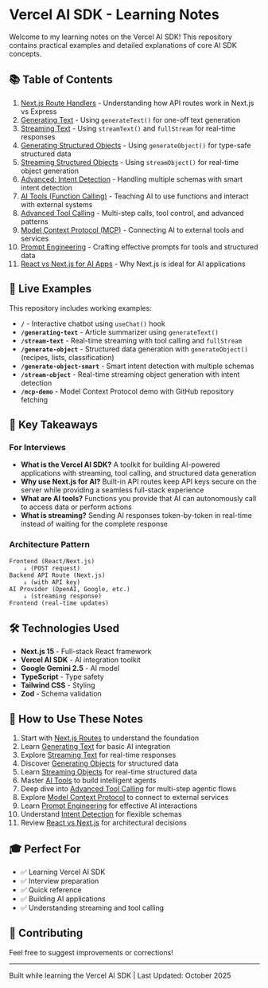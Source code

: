 # Vercel AI SDK - Learning Notes

Welcome to my learning notes on the Vercel AI SDK! This repository contains practical examples and detailed explanations of core AI SDK concepts.

## 📚 Table of Contents

1. [Next.js Route Handlers](./nextjs-routes.md) - Understanding how API routes work in Next.js vs Express
2. [Generating Text](./generating-text.md) - Using `generateText()` for one-off text generation
3. [Streaming Text](./streaming-text.md) - Using `streamText()` and `fullStream` for real-time responses
4. [Generating Structured Objects](./generate-object.md) - Using `generateObject()` for type-safe structured data
5. [Streaming Structured Objects](./stream-object.md) - Using `streamObject()` for real-time object generation
6. [Advanced: Intent Detection](./generate-object-advanced.md) - Handling multiple schemas with smart intent detection
7. [AI Tools (Function Calling)](./tools.md) - Teaching AI to use functions and interact with external systems
8. [Advanced Tool Calling](./tool-calling.md) - Multi-step calls, tool control, and advanced patterns
9. [Model Context Protocol (MCP)](./mcp-tools.md) - Connecting AI to external tools and services
10. [Prompt Engineering](./prompt-engineering.md) - Crafting effective prompts for tools and structured data
11. [React vs Next.js for AI Apps](./react-vs-nextjs.md) - Why Next.js is ideal for AI applications

## 🚀 Live Examples

This repository includes working examples:

- **`/`** - Interactive chatbot using `useChat()` hook
- **`/generating-text`** - Article summarizer using `generateText()`
- **`/stream-text`** - Real-time streaming with tool calling and `fullStream`
- **`/generate-object`** - Structured data generation with `generateObject()` (recipes, lists, classification)
- **`/generate-object-smart`** - Smart intent detection with multiple schemas
- **`/stream-object`** - Real-time streaming object generation with intent detection
- **`/mcp-demo`** - Model Context Protocol demo with GitHub repository fetching

## 🎯 Key Takeaways

### For Interviews

- **What is the Vercel AI SDK?** A toolkit for building AI-powered applications with streaming, tool calling, and structured data generation
- **Why use Next.js for AI?** Built-in API routes keep API keys secure on the server while providing a seamless full-stack experience
- **What are AI tools?** Functions you provide that AI can autonomously call to access data or perform actions
- **What is streaming?** Sending AI responses token-by-token in real-time instead of waiting for the complete response

### Architecture Pattern

```
Frontend (React/Next.js)
    ↓ (POST request)
Backend API Route (Next.js)
    ↓ (with API key)
AI Provider (OpenAI, Google, etc.)
    ↓ (streaming response)
Frontend (real-time updates)
```

## 🛠 Technologies Used

- **Next.js 15** - Full-stack React framework
- **Vercel AI SDK** - AI integration toolkit
- **Google Gemini 2.5** - AI model
- **TypeScript** - Type safety
- **Tailwind CSS** - Styling
- **Zod** - Schema validation

## 📖 How to Use These Notes

1. Start with [Next.js Routes](./nextjs-routes.md) to understand the foundation
2. Learn [Generating Text](./generating-text.md) for basic AI integration
3. Explore [Streaming Text](./streaming-text.md) for real-time responses
4. Discover [Generating Objects](./generate-object.md) for structured data
5. Learn [Streaming Objects](./stream-object.md) for real-time structured data
6. Master [AI Tools](./tools.md) to build intelligent agents
7. Deep dive into [Advanced Tool Calling](./tool-calling.md) for multi-step agentic flows
8. Explore [Model Context Protocol](./mcp-tools.md) to connect to external services
9. Learn [Prompt Engineering](./prompt-engineering.md) for effective AI interactions
10. Understand [Intent Detection](./generate-object-advanced.md) for flexible schemas
11. Review [React vs Next.js](./react-vs-nextjs.md) for architectural decisions

## 🎓 Perfect For

- ✅ Learning Vercel AI SDK
- ✅ Interview preparation
- ✅ Quick reference
- ✅ Building AI applications
- ✅ Understanding streaming and tool calling

## 🤝 Contributing

Feel free to suggest improvements or corrections!

---

Built while learning the Vercel AI SDK | Last Updated: October 2025

